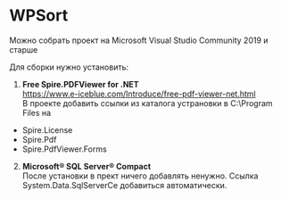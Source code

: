 # WPSort

Можно собрать проект на Microsoft Visual Studio Community 2019 и старше  

Для сборки нужно установить:  

1. **Free Spire.PDFViewer for .NET**  
https://www.e-iceblue.com/Introduce/free-pdf-viewer-net.html  
В проекте добавить ссылки из каталога устрановки в C:\Program Files на
* Spire.License
* Spire.Pdf
* Spire.PdfViewer.Forms

2. **Microsoft® SQL Server® Compact**  
После установки в прект ничего добавлять ненужно. Ссылка System.Data.SqlServerCe добавиться автоматически.
